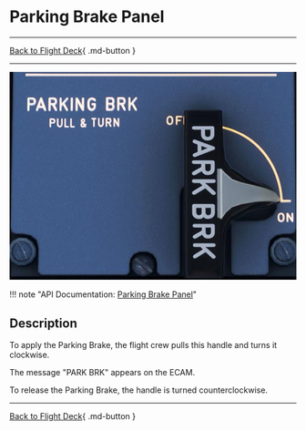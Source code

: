 # Parking Brake Panel

---

[Back to Flight Deck](../index.md){ .md-button }

---

![Parking Brake Panel](../../../assets/a32nx-briefing/pedestal/Parking-Brake-Panel.jpg "Parking Brake Panel")

!!! note "API Documentation: [Parking Brake Panel](../../../../fbw-a32nx/a32nx-api/a32nx-flightdeck-api.md#parking-brake)"

## Description

To apply the Parking Brake, the flight crew pulls this handle and turns it clockwise.

The message "PARK BRK" appears on the ECAM.

To release the Parking Brake, the handle is turned counterclockwise.

---

[Back to Flight Deck](../index.md){ .md-button }

